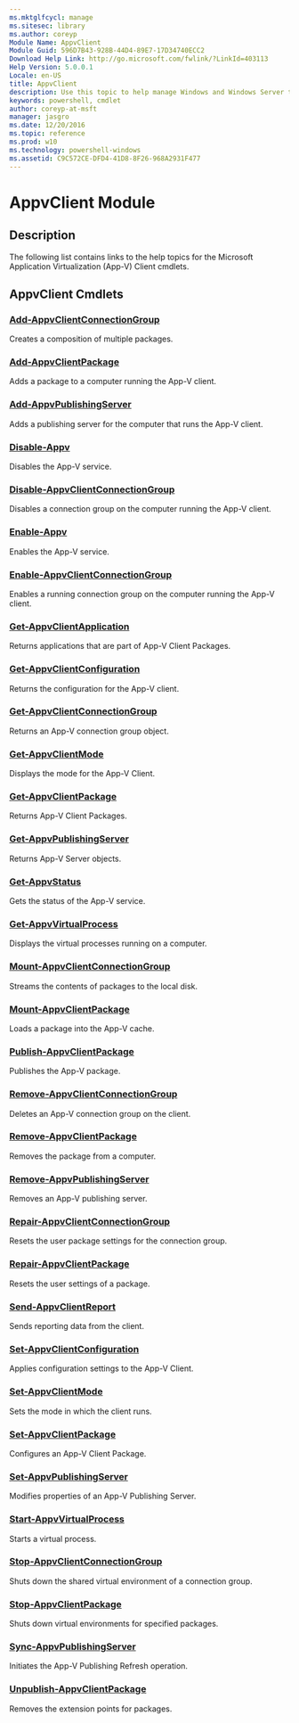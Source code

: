 ```yaml
---
ms.mktglfcycl: manage
ms.sitesec: library
ms.author: coreyp
Module Name: AppvClient
Module Guid: 596D7B43-928B-44D4-89E7-17D34740ECC2
Download Help Link: http://go.microsoft.com/fwlink/?LinkId=403113
Help Version: 5.0.0.1
Locale: en-US
title: AppvClient
description: Use this topic to help manage Windows and Windows Server technologies with Windows PowerShell.
keywords: powershell, cmdlet
author: coreyp-at-msft
manager: jasgro
ms.date: 12/20/2016
ms.topic: reference
ms.prod: w10
ms.technology: powershell-windows
ms.assetid: C9C572CE-DFD4-41D8-8F26-968A2931F477
---
```


# AppvClient Module
## Description
The following list contains links to the help topics for the Microsoft Application Virtualization (App-V) Client cmdlets.

## AppvClient Cmdlets
### [Add-AppvClientConnectionGroup](./Add-AppvClientConnectionGroup.md)
Creates a composition of multiple packages.

### [Add-AppvClientPackage](./Add-AppvClientPackage.md)
Adds a package to a computer running the App-V client.

### [Add-AppvPublishingServer](./Add-AppvPublishingServer.md)
Adds a publishing server for the computer that runs the App-V client.

### [Disable-Appv](./Disable-Appv.md)
Disables the App-V service.

### [Disable-AppvClientConnectionGroup](./Disable-AppvClientConnectionGroup.md)
Disables a connection group on the computer running the App-V client.

### [Enable-Appv](./Enable-Appv.md)
Enables the App-V service.

### [Enable-AppvClientConnectionGroup](./Enable-AppvClientConnectionGroup.md)
Enables a running connection group on the computer running the App-V client.

### [Get-AppvClientApplication](./Get-AppvClientApplication.md)
Returns applications that are part of App-V Client Packages.

### [Get-AppvClientConfiguration](./Get-AppvClientConfiguration.md)
Returns the configuration for the App-V client.

### [Get-AppvClientConnectionGroup](./Get-AppvClientConnectionGroup.md)
Returns an App-V connection group object.

### [Get-AppvClientMode](./Get-AppvClientMode.md)
Displays the mode for the App-V Client.

### [Get-AppvClientPackage](./Get-AppvClientPackage.md)
Returns App-V Client Packages.

### [Get-AppvPublishingServer](./Get-AppvPublishingServer.md)
Returns App-V Server objects.

### [Get-AppvStatus](./Get-AppvStatus.md)
Gets the status of the App-V service.

### [Get-AppvVirtualProcess](./Get-AppvVirtualProcess.md)
Displays the virtual processes running on a computer.

### [Mount-AppvClientConnectionGroup](./Mount-AppvClientConnectionGroup.md)
Streams the contents of packages to the local disk.

### [Mount-AppvClientPackage](./Mount-AppvClientPackage.md)
Loads a package into the App-V cache.

### [Publish-AppvClientPackage](./Publish-AppvClientPackage.md)
Publishes the App-V package.

### [Remove-AppvClientConnectionGroup](./Remove-AppvClientConnectionGroup.md)
Deletes an App-V connection group on the client.

### [Remove-AppvClientPackage](./Remove-AppvClientPackage.md)
Removes the package from a computer.

### [Remove-AppvPublishingServer](./Remove-AppvPublishingServer.md)
Removes an App-V publishing server.

### [Repair-AppvClientConnectionGroup](./Repair-AppvClientConnectionGroup.md)
Resets the user package settings for the connection group.

### [Repair-AppvClientPackage](./Repair-AppvClientPackage.md)
Resets the user settings of a package.

### [Send-AppvClientReport](./Send-AppvClientReport.md)
Sends reporting data from the client.

### [Set-AppvClientConfiguration](./Set-AppvClientConfiguration.md)
Applies configuration settings to the App-V Client.

### [Set-AppvClientMode](./Set-AppvClientMode.md)
Sets the mode in which the client runs.

### [Set-AppvClientPackage](./Set-AppvClientPackage.md)
Configures an App-V Client Package.

### [Set-AppvPublishingServer](./Set-AppvPublishingServer.md)
Modifies properties of an App-V Publishing Server.

### [Start-AppvVirtualProcess](./Start-AppvVirtualProcess.md)
Starts a virtual process.

### [Stop-AppvClientConnectionGroup](./Stop-AppvClientConnectionGroup.md)
Shuts down the shared virtual environment of a connection group.

### [Stop-AppvClientPackage](./Stop-AppvClientPackage.md)
Shuts down virtual environments for specified packages.

### [Sync-AppvPublishingServer](./Sync-AppvPublishingServer.md)
Initiates the App-V Publishing Refresh operation.

### [Unpublish-AppvClientPackage](./Unpublish-AppvClientPackage.md)
Removes the extension points for packages.


